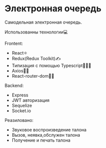# Электронная очередь

Самодельная электронная очередь.

Использованны технологии💻

Frontent:
- React⚛️
- Redux(Redux Toolkit)✍️
- Типизация с помощью Typescript🕵🏻‍♂️
- Axios👨‍🏭
- React-router-dom🏃‍♂️

Backend:
- Express
- JWT авторизация
- Sequelize
- Socket.io

Реазиловано:

- Звуковое воспроизведение талона
- Вызов, неявка,обслужен талона
- Получение и печать талона


